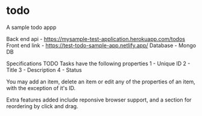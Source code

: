 # todo
A sample todo appp

Back end api - https://mysample-test-application.herokuapp.com/todos
Front end link - https://test-todo-sample-app.netlify.app/
Database - Mongo DB

Specifications
TODO Tasks have the following properties
1 - Unique ID
2 - Title
3 - Description
4 - Status

You may add an item, delete an item or edit any of the properties of an item, with the exception of it's ID.

Extra features added include reponsive browser support, and a section for reordering by click and drag.
